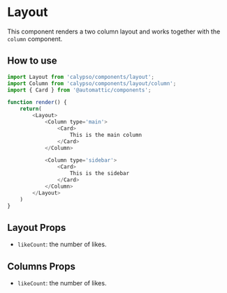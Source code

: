 # Layout

This component renders a two column layout and works together with the `column` component.

## How to use
```js
import Layout from 'calypso/components/layout';
import Column from 'calypso/components/layout/column';
import { Card } from '@automattic/components';

function render() {
	return(
		<Layout>
			<Column type='main'>
				<Card>
					This is the main column
				</Card>
			</Column>

			<Column type='sidebar'>
				<Card>
					This is the sidebar
				</Card>
			</Column>
		</Layout>
	)
}
```


## Layout Props

- `likeCount`: the number of likes.

## Columns Props

- `likeCount`: the number of likes.

